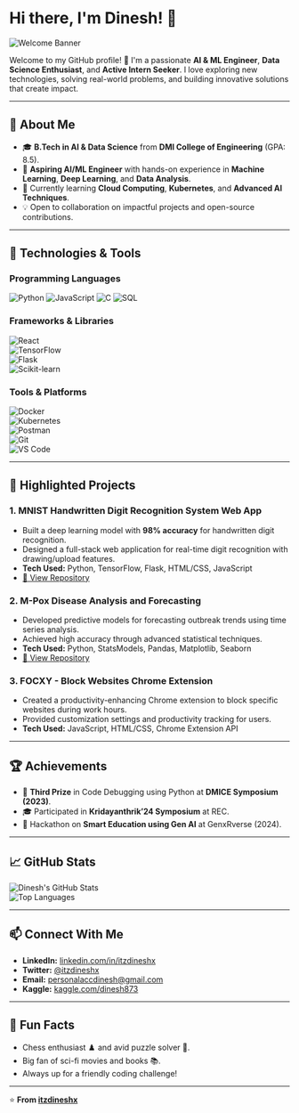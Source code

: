 # Hi there, I'm Dinesh! 👋  
![Welcome Banner](https://media.giphy.com/media/L1R1tvI9svkIWwpVYr/giphy.gif)  

Welcome to my GitHub profile! 🚀 I'm a passionate **AI & ML Engineer**, **Data Science Enthusiast**, and **Active Intern Seeker**. I love exploring new technologies, solving real-world problems, and building innovative solutions that create impact.  

---

## 🌟 **About Me**  
- 🎓 **B.Tech in AI & Data Science** from **DMI College of Engineering** (GPA: 8.5).  
- 🔭 **Aspiring AI/ML Engineer** with hands-on experience in **Machine Learning**, **Deep Learning**, and **Data Analysis**.  
- 🌱 Currently learning **Cloud Computing**, **Kubernetes**, and **Advanced AI Techniques**.  
- 💡 Open to collaboration on impactful projects and open-source contributions.  

---

## 🔧 **Technologies & Tools**  

### **Programming Languages**  
![Python](https://img.shields.io/badge/Python-3776AB?style=flat&logo=python&logoColor=white) 
![JavaScript](https://img.shields.io/badge/JavaScript-F7DF1E?style=flat&logo=javascript&logoColor=black) 
![C](https://img.shields.io/badge/C-A8B9CC?style=flat&logo=c&logoColor=black) 
![SQL](https://img.shields.io/badge/SQL-003B57?style=flat&logo=sqlite&logoColor=white)  

### **Frameworks & Libraries**  
![React](https://img.shields.io/badge/React-61DAFB?style=flat&logo=react&logoColor=black)  
![TensorFlow](https://img.shields.io/badge/TensorFlow-FF6F00?style=flat&logo=tensorflow&logoColor=white)  
![Flask](https://img.shields.io/badge/Flask-000000?style=flat&logo=flask&logoColor=white)  
![Scikit-learn](https://img.shields.io/badge/Scikit--learn-F7931E?style=flat&logo=scikit-learn&logoColor=black)  

### **Tools & Platforms**  
![Docker](https://img.shields.io/badge/Docker-2496ED?style=flat&logo=docker&logoColor=white)  
![Kubernetes](https://img.shields.io/badge/Kubernetes-326CE5?style=flat&logo=kubernetes&logoColor=white)  
![Postman](https://img.shields.io/badge/Postman-FF6C37?style=flat&logo=postman&logoColor=white)  
![Git](https://img.shields.io/badge/Git-F05032?style=flat&logo=git&logoColor=white)  
![VS Code](https://img.shields.io/badge/VS%20Code-007ACC?style=flat&logo=visual-studio-code&logoColor=white)  

---

## 📂 **Highlighted Projects**  

### **1. MNIST Handwritten Digit Recognition System Web App**  
- Built a deep learning model with **98% accuracy** for handwritten digit recognition.  
- Designed a full-stack web application for real-time digit recognition with drawing/upload features.  
- **Tech Used:** Python, TensorFlow, Flask, HTML/CSS, JavaScript  
- [🔗 View Repository](https://github.com/itzdineshx/MNIST_Digit_Recognition)  

### **2. M-Pox Disease Analysis and Forecasting**  
- Developed predictive models for forecasting outbreak trends using time series analysis.  
- Achieved high accuracy through advanced statistical techniques.  
- **Tech Used:** Python, StatsModels, Pandas, Matplotlib, Seaborn  
- [🔗 View Repository](https://github.com/itzdineshx/MPOX_Analysis_Forecasting)  

### **3. FOCXY - Block Websites Chrome Extension**  
- Created a productivity-enhancing Chrome extension to block specific websites during work hours.  
- Provided customization settings and productivity tracking for users.  
- **Tech Used:** JavaScript, HTML/CSS, Chrome Extension API  

---

## 🏆 **Achievements**  
- 🥉 **Third Prize** in Code Debugging using Python at **DMICE Symposium (2023)**.  
- 🎓 Participated in **Kridayanthrik’24 Symposium** at REC.  
- 🏅 Hackathon on **Smart Education using Gen AI** at GenxRverse (2024).  

---

## 📈 **GitHub Stats**  
![Dinesh's GitHub Stats](https://github-readme-stats.vercel.app/api?username=itzdineshx&show_icons=true&theme=radical)  
![Top Languages](https://github-readme-stats.vercel.app/api/top-langs/?username=itzdineshx&layout=compact&theme=radical)  

---

## 📫 **Connect With Me**  
- **LinkedIn:** [linkedin.com/in/itzdineshx](https://www.linkedin.com/in/itzdineshx/)  
- **Twitter:** [@itzdineshx](https://twitter.com/itzdineshx)  
- **Email:** [personalaccdinesh@gmail.com](mailto:personalaccdinesh@gmail.com)  
- **Kaggle:** [kaggle.com/dinesh873](https://www.kaggle.com/dinesh873)  

---

## 🎉 **Fun Facts**  
- Chess enthusiast ♟️ and avid puzzle solver 🧩.  
- Big fan of sci-fi movies and books 📚.  
- Always up for a friendly coding challenge!  

---

⭐️ **From [itzdineshx](https://github.com/itzdineshx)**

